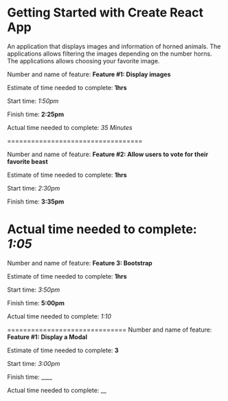 # Getting Started with Create React App

An application that displays images and information of horned animals.
The applications allows filtering the images depending on the number horns.
The applications allows choosing your favorite image.

Number and name of feature:
__Feature #1: Display images__

Estimate of time needed to complete: __1hrs__

Start time: _1:50pm_

Finish time: __2:25pm__

Actual time needed to complete: _35 Minutes_

==================================

Number and name of feature:
__Feature #2: Allow users to vote for their favorite beast__

Estimate of time needed to complete: __1hrs__

Start time: _2:30pm_

Finish time: __3:35pm__

Actual time needed to complete: _1:05_
=====================================
Number and name of feature:
__Feature 3: Bootstrap__

Estimate of time needed to complete: __1hrs__

Start time: _3:50pm_

Finish time: __5:00pm__

Actual time needed to complete: _1:10_

==============================
Number and name of feature:
__Feature #1: Display a Modal__

Estimate of time needed to complete: __3__

Start time: _3:00pm_

Finish time: ____

Actual time needed to complete: __